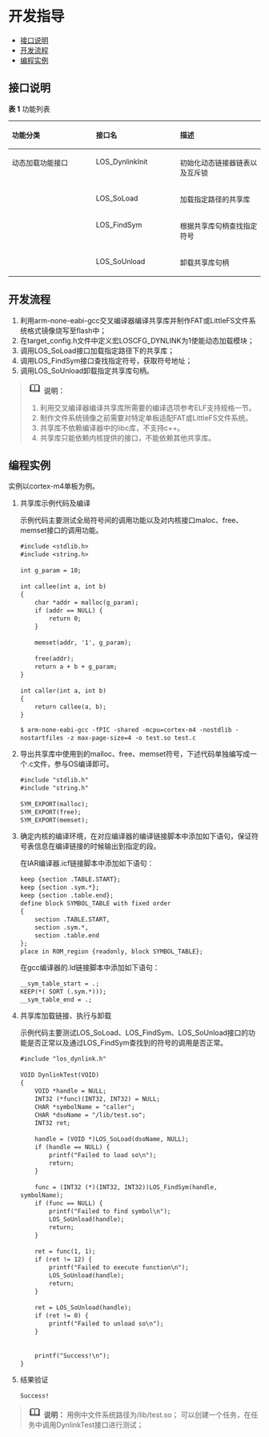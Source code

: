 # 开发指导<a name="ZH-CN_TOPIC_0000001182409801"></a>

-   [接口说明](#section158501652121514)
-   [开发流程](#section5241132917523)
-   [编程实例](#section8708112313531)

## 接口说明<a name="section158501652121514"></a>

**表 1**  功能列表

<a name="table18293928155615"></a>
<table><thead align="left"><tr id="row129362875613"><th class="cellrowborder" valign="top" width="33.33333333333333%" id="mcps1.2.4.1.1"><p id="p19444103765618"><a name="p19444103765618"></a><a name="p19444103765618"></a>功能分类</p>
</th>
<th class="cellrowborder" valign="top" width="33.33333333333333%" id="mcps1.2.4.1.2"><p id="p944473716569"><a name="p944473716569"></a><a name="p944473716569"></a>接口名</p>
</th>
<th class="cellrowborder" valign="top" width="33.33333333333333%" id="mcps1.2.4.1.3"><p id="p144445378565"><a name="p144445378565"></a><a name="p144445378565"></a>描述</p>
</th>
</tr>
</thead>
<tbody><tr id="row16964173231"><td class="cellrowborder" rowspan="4" valign="top" width="33.33333333333333%" headers="mcps1.2.4.1.1 "><p id="p106040172412"><a name="p106040172412"></a><a name="p106040172412"></a>动态加载功能接口</p>
</td>
<td class="cellrowborder" valign="top" width="33.33333333333333%" headers="mcps1.2.4.1.2 "><p id="p136961178237"><a name="p136961178237"></a><a name="p136961178237"></a>LOS_DynlinkInit</p>
</td>
<td class="cellrowborder" valign="top" width="33.33333333333333%" headers="mcps1.2.4.1.3 "><p id="p3697131710237"><a name="p3697131710237"></a><a name="p3697131710237"></a>初始化动态链接器链表以及互斥锁</p>
</td>
</tr>
<tr id="row18697201714231"><td class="cellrowborder" valign="top" headers="mcps1.2.4.1.1 "><p id="p66971817102319"><a name="p66971817102319"></a><a name="p66971817102319"></a>LOS_SoLoad</p>
</td>
<td class="cellrowborder" valign="top" headers="mcps1.2.4.1.2 "><p id="p1569711715233"><a name="p1569711715233"></a><a name="p1569711715233"></a>加载指定路径的共享库</p>
</td>
</tr>
<tr id="row18697117132313"><td class="cellrowborder" valign="top" headers="mcps1.2.4.1.1 "><p id="p1697161732312"><a name="p1697161732312"></a><a name="p1697161732312"></a>LOS_FindSym</p>
</td>
<td class="cellrowborder" valign="top" headers="mcps1.2.4.1.2 "><p id="p5697917132313"><a name="p5697917132313"></a><a name="p5697917132313"></a>根据共享库句柄查找指定符号</p>
</td>
</tr>
<tr id="row1925202662319"><td class="cellrowborder" valign="top" headers="mcps1.2.4.1.1 "><p id="p7925526112315"><a name="p7925526112315"></a><a name="p7925526112315"></a>LOS_SoUnload</p>
</td>
<td class="cellrowborder" valign="top" headers="mcps1.2.4.1.2 "><p id="p492520269233"><a name="p492520269233"></a><a name="p492520269233"></a>卸载共享库句柄</p>
</td>
</tr>
</tbody>
</table>

## 开发流程<a name="section5241132917523"></a>

1.  利用arm-none-eabi-gcc交叉编译器编译共享库并制作FAT或LittleFS文件系统格式镜像烧写至flash中；
2.  在target\_config.h文件中定义宏LOSCFG\_DYNLINK为1使能动态加载模块；
3.  调用LOS\_SoLoad接口加载指定路径下的共享库；
4.  调用LOS\_FindSym接口查找指定符号，获取符号地址；
5.  调用LOS\_SoUnload卸载指定共享库句柄。

>![](../public_sys-resources/icon-note.gif) **说明：** 
>1.  利用交叉编译器编译共享库所需要的编译选项参考ELF支持规格一节。
>2.  制作文件系统镜像之前需要对特定单板适配FAT或LittleFS文件系统。
>3.  共享库不依赖编译器中的libc库，不支持c++。
>4.  共享库只能依赖内核提供的接口，不能依赖其他共享库。

## 编程实例<a name="section8708112313531"></a>

实例以cortex-m4单板为例。

1.  共享库示例代码及编译

    示例代码主要测试全局符号间的调用功能以及对内核接口maloc、free、memset接口的调用功能。

    ```
    #include <stdlib.h>
    #include <string.h>
    
    int g_param = 10;
    
    int callee(int a, int b)
    {
        char *addr = malloc(g_param);
        if (addr == NULL) {
            return 0;
        }
    
        memset(addr, '1', g_param);
    
        free(addr);
        return a + b + g_param;
    }
    
    int caller(int a, int b)
    {
        return callee(a, b);
    }
    ```

    ```
    $ arm-none-eabi-gcc -fPIC -shared -mcpu=cortex-m4 -nostdlib -nostartfiles -z max-page-size=4 -o test.so test.c
    ```

2.  导出共享库中使用到的malloc、free、memset符号，下述代码单独编写成一个.c文件，参与OS编译即可。

    ```
    #include "stdlib.h"
    #include "string.h"
    
    SYM_EXPORT(malloc);
    SYM_EXPORT(free);
    SYM_EXPORT(memset);
    ```

3.  确定内核的编译环境，在对应编译器的编译链接脚本中添加如下语句，保证符号表信息在编译链接的时候输出到指定的段。

    在IAR编译器.icf链接脚本中添加如下语句：

    ```
    keep {section .TABLE.START};
    keep {section .sym.*};
    keep {section .table.end};
    define block SYMBOL_TABLE with fixed order
    {
        section .TABLE.START,
        section .sym.*,
        section .table.end
    };
    place in ROM_region {readonly, block SYMBOL_TABLE};
    ```

    在gcc编译器的.ld链接脚本中添加如下语句：

    ```
    __sym_table_start = .;
    KEEP(*( SORT (.sym.*)));
    __sym_table_end = .;
    ```

4.  共享库加载链接、执行与卸载

    示例代码主要测试LOS\_SoLoad、LOS\_FindSym、LOS\_SoUnload接口的功能是否正常以及通过LOS\_FindSym查找到的符号的调用是否正常。

    ```
    #include "los_dynlink.h"
    
    VOID DynlinkTest(VOID)
    {
        VOID *handle = NULL;
        INT32 (*func)(INT32, INT32) = NULL;
        CHAR *symbolName = "caller";
        CHAR *dsoName = "/lib/test.so";
        INT32 ret;
    
        handle = (VOID *)LOS_SoLoad(dsoName, NULL);
        if (handle == NULL) {
            printf("Failed to load so\n");
            return;
        }
    
        func = (INT32 (*)(INT32, INT32))LOS_FindSym(handle, symbolName);
        if (func == NULL) {
            printf("Failed to find symbol\n");
            LOS_SoUnload(handle);
            return;
        }
    
        ret = func(1, 1);
        if (ret != 12) {
            printf("Failed to execute function\n");
            LOS_SoUnload(handle);
            return;
        }
    
        ret = LOS_SoUnload(handle);
        if (ret != 0) {
            printf("Failed to unload so\n");
        }
    	
    	
        printf("Success!\n");
    }
    ```

5.  结果验证

    ```
    Success!
    ```


>![](../public_sys-resources/icon-note.gif) **说明：** 
>用例中文件系统路径为/lib/test.so；
>可以创建一个任务，在任务中调用DynlinkTest接口进行测试；

